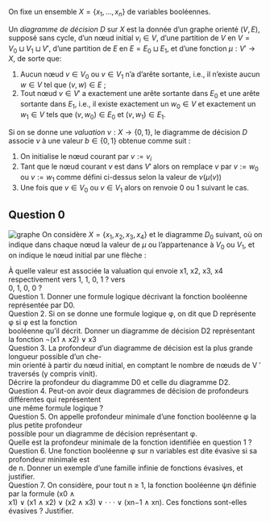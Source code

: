 On fixe un ensemble $X = \{x_1, ... , x_n\}$ de variables booléennes.

Un *diagramme de décision* $D$ sur $X$ est la donnée d’un graphe orienté $(V, E)$, supposé sans cycle, d’un nœud initial $v_i \in V$, d’une partition de $V$ en $V =  V_0 \sqcup V_1 \sqcup V'$, d’une partition de $E$ en $E = E_0 \sqcup E_1$, et d’une fonction $μ : V' \to X$, de sorte que:
1) Aucun nœud  $v \in V_0$ ou $v \in V_1$ n’a d’arête sortante, i.e., il n’existe aucun $w \in V$ tel que $(v, w) \in E$ ;
2) Tout nœud $v \in V'$ a exactement une arête sortante dans $E_0$ et une arête sortante dans $E_1$, i.e., il existe exactement un $w_0 \in V$ et exactement un $w_1 \in V$ tels que $(v, w_0) \in E_0$ et $(v, w_1) \in E_1$.

Si on se donne une *valuation* $\nu :  X \to \{0, 1\}$, le diagramme de décision $D$ associe $\nu$ à une valeur $b \in \{0, 1\}$ obtenue comme suit :
1) On initialise le nœud courant par $v := v_i$
2) Tant que le nœud courant $v$ est dans $V'$ alors on remplace $v$ par $v := w_0$ ou $v := w_1$ comme défini ci-dessus selon la valeur de $\nu(μ(v))$
2) Une fois que $v\in V_0$ ou $v \in V_1$ alors on renvoie $0$ ou $1$ suivant le cas.

## Question 0
![graphe](https://i.postimg.cc/nrWN8ywx/Capture-d-cran-du-2023-02-05-19-08-44.png)
On considère $X = \{x_1, x_2, x_3, x_4\}$ et le diagramme $D_0$ suivant, où on indique dans chaque nœud la valeur de $μ$ ou l’appartenance à $V_0$ ou $V_1$, et on indique le nœud initial par une flèche :  

À quelle valeur est associée la valuation qui envoie  x1, x2, x3, x4  respectivement vers  1,  1,  0,  1  ? vers  
0,  1,  0,  0  ?  
Question 1.  Donner une formule logique décrivant la fonction booléenne représentée par  D0.  
Question 2.  Si on se donne une formule logique  φ, on dit que  D  représente  φ  si  φ  est la fonction  
booléenne qu’il décrit. Donner un diagramme de décision  D2  représentant la fonction  ¬(x1  ∧  x2)  ∨  x3  
Question 3.  La  profondeur  d’un diagramme de décision est la plus grande longueur possible d’un che-  
min orienté à partir du nœud initial, en comptant le nombre de nœuds de  V  ′  traversés (y compris  vinit).  
Décrire la profondeur du diagramme  D0  et celle du diagramme  D2.  
Question 4.  Peut-on avoir deux diagrammes de décision de profondeurs différentes qui représentent  
une même formule logique ?  
Question 5.  On appelle  profondeur minimale  d’une fonction booléenne  φ  la plus petite profondeur  
possible pour un diagramme de décision représentant  φ.  
Quelle est la profondeur minimale de la fonction identifiée en question 1 ?  
Question 6.  Une fonction booléenne  φ  sur  n  variables est dite  évasive  si sa profondeur minimale est  
de  n. Donner un exemple d’une famille infinie de fonctions évasives, et justifier.  
Question 7.  On considère, pour tout  n  ≥  1, la fonction booléenne  ψn  définie par la formule  (x0  ∧  
x1)  ∨  (x1  ∧  x2)  ∨  (x2  ∧  x3)  ∨ · · · ∨  (xn−1  ∧  xn). Ces fonctions sont-elles évasives ? Justifier.
<!--stackedit_data:
eyJoaXN0b3J5IjpbNDUwMDM2MDI1XX0=
-->